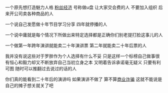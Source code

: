 一个原先想打造魅力人格 [粉丝经济](https://www.zhihu.com/search?q=%E7%B2%89%E4%B8%9D%E7%BB%8F%E6%B5%8E&search_source=Entity&hybrid_search_source=Entity&hybrid_search_extra=%7B%22sourceType%22%3A%22answer%22%2C%22sourceId%22%3A150753690%7D) 号称做u盘 让大家交会费的人 不要加入组织 后来开公司卖各种商品的人

一个说自己发愿做十年节目学习分享 四年就停播的人

一个说中庸就是每个情况下所做出来特定选择都是正确你们别老提打脸这事儿的人

一个做第一年跨年演讲就能卖二十年演讲票 第二年就能卖二十年后票的人

我并没有说这些对于罗胖作为个人选择有什么不妥 只是这样一个标榜自己做事很有恒心和毅力却又不断放弃自己当初立身之本 又明着告诉承诺毫无疑义 只要有利可图 随时可以推翻过去说过的话的人

你们真的能看到二十年后的演讲吗 如果演讲不做了 算不算[商业诈骗](https://www.zhihu.com/search?q=%E5%95%86%E4%B8%9A%E8%AF%88%E9%AA%97&search_source=Entity&hybrid_search_source=Entity&hybrid_search_extra=%7B%22sourceType%22%3A%22answer%22%2C%22sourceId%22%3A150753690%7D) 这就不能说是自己的摊子想关就关了吧